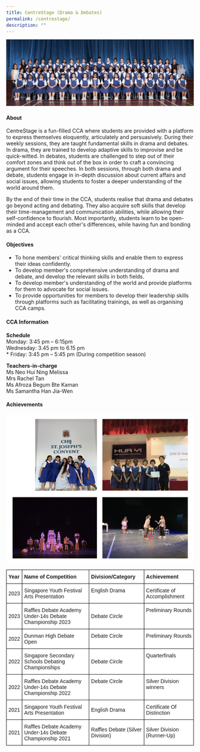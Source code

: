 ```yaml
---
title: CentreStage (Drama & Debates)
permalink: /centrestage/
description: ""
---
```

![](/images/CCA/2023/Centrestage/centrestage.jpg)

#### **About**
CentreStage is a fun-filled CCA where students are provided with a platform to express themselves eloquently, articulately and persuasively. During their weekly sessions, they are taught fundamental skills in drama and debates. In drama, they are trained to develop adaptive skills to improvise and be quick-witted. In debates, students are challenged to step out of their comfort zones and think out of the box in order to craft a convincing argument for their speeches. In both sessions, through both drama and debate, students engage in in-depth discussion about current affairs and social issues, allowing students to foster a deeper understanding of the world around them.

By the end of their time in the CCA, students realise that drama and debates go beyond acting and debating. They also acquire soft skills that develop their time-management and communication abilities, while allowing their self-confidence to flourish. Most importantly, students learn to be open-minded and accept each other's differences, while having fun and bonding as a CCA.

#### **Objectives**
*   To hone members' critical thinking skills and enable them to express their ideas confidently.
*   To develop member's comprehensive understanding of drama and debate, and develop the relevant skills in both fields.
*   To develop member's understanding of the world and provide platforms for them to advocate for social issues.
*   To provide opportunities for members to develop their leadership skills through platforms such as facilitating trainings, as well as organising CCA camps.

#### **CCA Information**

**Schedule**        
<br>Monday: 3:45 pm – 6:15pm
<br>Wednesday: 3.45 pm to 6.15 pm
<br>* Friday: 3:45 pm – 5:45 pm (During competition season)<br>

**Teachers-in-charge**
<br>Ms Neo Hui Ning Melissa <br> Mrs Rachel Tan<br>Ms Afroza Begum Bte Kaman <br>Ms Samantha Han Jia-Wen<br>




#### **Achievements**
<style type="text/css">
.tg  {border-collapse:collapse;border-spacing:0;}
.tg td{border-color:black;border-style:solid;border-width:1px;font-family:Arial, sans-serif;font-size:14px;
  overflow:hidden;padding:10px 5px;word-break:normal;}
.tg th{border-color:black;border-style:solid;border-width:1px;font-family:Arial, sans-serif;font-size:14px;
  font-weight:normal;overflow:hidden;padding:10px 5px;word-break:normal;}
.tg .tg-dgl5{background-color:#FFF;font-weight:bold;text-align:left;vertical-align:top}
.tg .tg-zr06{background-color:#FFF;text-align:left;vertical-align:middle}
.tg .tg-ktyi{background-color:#FFF;text-align:left;vertical-align:top}
</style>

   
![](/images/CCA/Visual%20&amp;%20Performing%20Arts/CentreStage%20(Drama%20&amp;%20Debates)/C2.png)<table class="tg">
<thead>
  <tr>
    <th class="tg-dgl5">Year<br></th>
    <th class="tg-dgl5">Name of Competition<br></th>
    <th class="tg-dgl5">Division/Category<br></th>
    <th class="tg-dgl5">Achievement<br></th>
  </tr>
</thead>
<tbody>
  <tr>
    <td class="tg-zr06">2023</td>
    <td class="tg-zr06">Singapore Youth Festival Arts Presentation</td>
    <td class="tg-zr06">English Drama<br><br></td>
    <td class="tg-zr06">Certificate of Accomplishment<br> </td>
  </tr>
  <tr>
    <td class="tg-zr06">2023</td>
    <td class="tg-zr06">Raffles Debate Academy<br>Under-14s Debate<br>Championship 2023</td>
    <td class="tg-zr06">Debate Circle</td>
    <td class="tg-ktyi">Preliminary Rounds</td>
  </tr>
  <tr>
    <td class="tg-zr06">2022<br></td>
    <td class="tg-ktyi">Dunman High Debate Open<br></td>
    <td class="tg-ktyi">Debate Circle<br></td>
    <td class="tg-ktyi">Preliminary Rounds</td>
  </tr>
  <tr>
    <td class="tg-zr06">2022</td>
    <td class="tg-zr06">Singapore Secondary Schools Debating Championships</td>
    <td class="tg-zr06">Debate Circle </td>
    <td class="tg-ktyi">Quarterfinals</td>
  </tr>
  <tr>
    <td class="tg-zr06">2022<br></td>
    <td class="tg-ktyi">Raffles Debate Academy Under-14s Debate Championship 2022<br></td>
    <td class="tg-ktyi">Debate Circle</td>
    <td class="tg-ktyi">Silver Division winners<br></td>
  </tr>
  <tr>
    <td class="tg-zr06">2021</td>
    <td class="tg-zr06">Singapore Youth Festival Arts Presentation<br>
    </td><td class="tg-zr06">English Drama</td>
    <td class="tg-zr06">Certificate Of Distinction</td>
  </tr>
  <tr>
    <td class="tg-zr06">2021</td>
    <td class="tg-zr06">Raffles Debate Academy Under-14s Debate Championship 2021</td>
    <td class="tg-zr06">Raffles Debate (Silver Division)</td>
    <td class="tg-zr06">Silver Division (Runner-Up)</td></tr></tbody></table>